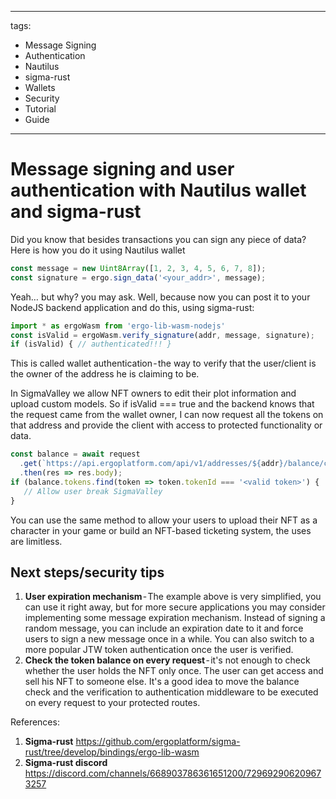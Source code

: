 
---
tags:
  - Message Signing
  - Authentication
  - Nautilus
  - sigma-rust
  - Wallets
  - Security
  - Tutorial
  - Guide
---

# Message signing and user authentication with Nautilus wallet and sigma-rust

Did you know that besides transactions you can sign any piece of data?
Here is how you do it using Nautilus wallet
```javascript
const message = new Uint8Array([1, 2, 3, 4, 5, 6, 7, 8]);
const signature = ergo.sign_data('<your_addr>', message);
```

Yeah… but why? you may ask.
Well, because now you can post it to your NodeJS backend application and do this, using sigma-rust:

```javascript
import * as ergoWasm from 'ergo-lib-wasm-nodejs'
const isValid = ergoWasm.verify_signature(addr, message, signature);
if (isValid) { // authenticated!!! }
```

This is called wallet authentication - the way to verify that the user/client is the owner of the address he is claiming to be.

In SigmaValley we allow NFT owners to edit their plot information and upload custom models. So if isValid === true and the backend knows that the request came from the wallet owner, I can now request all the tokens on that address and provide the client with access to protected functionality or data.

```javascript
const balance = await request
  .get(`https://api.ergoplatform.com/api/v1/addresses/${addr}/balance/confirmed`)
  .then(res => res.body);
if (balance.tokens.find(token => token.tokenId === '<valid token>') {
   // Allow user break SigmaValley
}
```

You can use the same method to allow your users to upload their NFT as a character in your game or build an NFT-based ticketing system, the uses are limitless. 

## Next steps/security tips

1. **User expiration mechanism** - The example above is very simplified, you can use it right away, but for more secure applications you may consider implementing some message expiration mechanism. Instead of signing a random message, you can include an expiration date to it and force users to sign a new message once in a while. You can also switch to a more popular JTW token authentication once the user is verified.
2. **Check the token balance on every request** - it's not enough to check whether the user holds the NFT only once. The user can get access and sell his NFT to someone else. It's a good idea to move the balance check and the verification to authentication middleware to be executed on every request to your protected routes.


References:

1. **Sigma-rust** https://github.com/ergoplatform/sigma-rust/tree/develop/bindings/ergo-lib-wasm
2. **Sigma-rust discord** https://discord.com/channels/668903786361651200/729692906209673257
